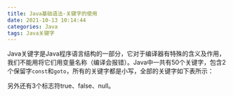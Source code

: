 ```yaml
---
title: Java基础语法-关键字的使用
date: 2021-10-13 10:14:44
categories: Java
tags: Java关键字
---
```


Java关键字是Java程序语言结构的一部分，它对于编译器有特殊的含义及作用，我们不能用将它们用变量名称（编译会报错）。Java中一共有50个关键字，包含2个保留字`const`和`goto`，所有的关键字都是小写，全部的关键字如下表所示：



另外还有3个标志符true、false、null。